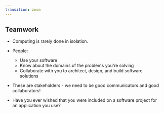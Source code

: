 ```yaml
---
transition: zoom
---
```


## Teamwork

- Computing is rarely done in isolation.

- People:
  - Use your software
  - Know about the domains of the problems you're solving
  - Collaborate with you to architect, design, and build software solutions

- These are stakeholders - we need to be good communicators and good collaborators!

- Have you ever wished that you were included on a software project for an application you use?